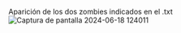 Aparición de los dos zombies indicados en el .txt
![Captura de pantalla 2024-06-18 124011](https://github.com/andreatpr/funda_juegos/assets/119810155/1daf914d-dd18-4ce1-a496-1e20090781d6)
